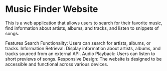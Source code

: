 # Music Finder Website
This is a web application that allows users to search for their favorite music, find information about artists, albums, and tracks, and listen to snippets of songs.

Features
Search Functionality: Users can search for artists, albums, or tracks.
Information Retrieval: Display information about artists, albums, and tracks sourced from an external API.
Audio Playback: Users can listen to short previews of songs.
Responsive Design: The website is designed to be accessible and functional across various devices.
